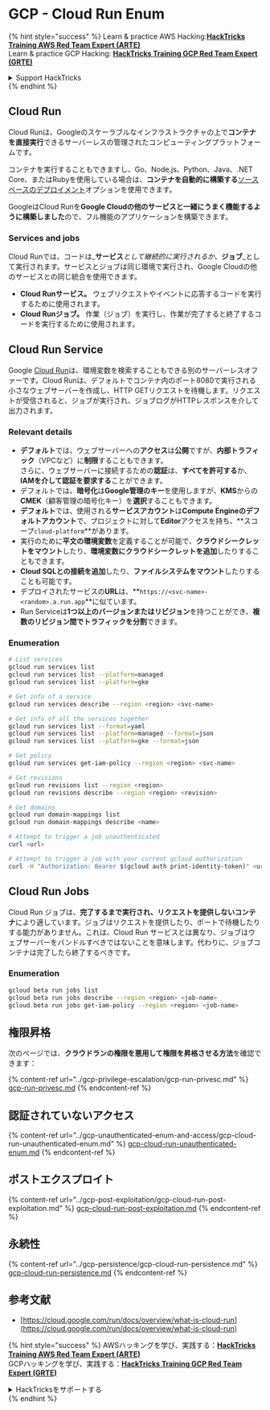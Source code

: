 # GCP - Cloud Run Enum

{% hint style="success" %}
Learn & practice AWS Hacking:<img src="../../../.gitbook/assets/image (1).png" alt="" data-size="line">[**HackTricks Training AWS Red Team Expert (ARTE)**](https://training.hacktricks.xyz/courses/arte)<img src="../../../.gitbook/assets/image (1).png" alt="" data-size="line">\
Learn & practice GCP Hacking: <img src="../../../.gitbook/assets/image (2).png" alt="" data-size="line">[**HackTricks Training GCP Red Team Expert (GRTE)**<img src="../../../.gitbook/assets/image (2).png" alt="" data-size="line">](https://training.hacktricks.xyz/courses/grte)

<details>

<summary>Support HackTricks</summary>

* Check the [**subscription plans**](https://github.com/sponsors/carlospolop)!
* **Join the** 💬 [**Discord group**](https://discord.gg/hRep4RUj7f) or the [**telegram group**](https://t.me/peass) or **follow** us on **Twitter** 🐦 [**@hacktricks\_live**](https://twitter.com/hacktricks\_live)**.**
* **Share hacking tricks by submitting PRs to the** [**HackTricks**](https://github.com/carlospolop/hacktricks) and [**HackTricks Cloud**](https://github.com/carlospolop/hacktricks-cloud) github repos.

</details>
{% endhint %}

## Cloud Run <a href="#reviewing-cloud-run-configurations" id="reviewing-cloud-run-configurations"></a>

Cloud Runは、Googleのスケーラブルなインフラストラクチャの上で**コンテナを直接実行**できるサーバーレスの管理されたコンピューティングプラットフォームです。

コンテナを実行することもできますし、Go、Node.js、Python、Java、.NET Core、またはRubyを使用している場合は、**コンテナを自動的に構築する**[ソースベースのデプロイメント](https://cloud.google.com/run/docs/deploying-source-code)オプションを使用できます。

GoogleはCloud Runを**Google Cloudの他のサービスと一緒にうまく機能するように構築しました**ので、フル機能のアプリケーションを構築できます。

### Services and jobs <a href="#services-and-jobs" id="services-and-jobs"></a>

Cloud Runでは、コードは_**サービス**_として継続的に実行されるか、_**ジョブ**_として実行されます。サービスとジョブは同じ環境で実行され、Google Cloudの他のサービスとの同じ統合を使用できます。

* **Cloud Runサービス。** ウェブリクエストやイベントに応答するコードを実行するために使用されます。
* **Cloud Runジョブ。** 作業（ジョブ）を実行し、作業が完了すると終了するコードを実行するために使用されます。

## Cloud Run Service

Google [Cloud Run](https://cloud.google.com/run)は、環境変数を検索することもできる別のサーバーレスオファーです。Cloud Runは、デフォルトでコンテナ内のポート8080で実行される小さなウェブサーバーを作成し、HTTP GETリクエストを待機します。リクエストが受信されると、ジョブが実行され、ジョブログがHTTPレスポンスを介して出力されます。

### Relevant details

* **デフォルト**では、ウェブサーバーへの**アクセス**は**公開**ですが、**内部トラフィック**（VPCなど）に**制限**することもできます。\
さらに、ウェブサーバーに接続するための**認証**は、**すべてを許可する**か、**IAMを介して認証を要求する**ことができます。
* デフォルトでは、**暗号化**は**Google管理のキー**を使用しますが、**KMS**からの**CMEK**（顧客管理の暗号化キー）を**選択**することもできます。
* **デフォルト**では、使用される**サービスアカウント**は**Compute Engineのデフォルトアカウント**で、プロジェクトに対して**Editor**アクセスを持ち、**スコープ`cloud-platform`**があります。
* 実行のために**平文の環境変数**を定義することが可能で、**クラウドシークレットをマウント**したり、**環境変数にクラウドシークレットを追加**したりすることもできます。
* **Cloud SQLとの接続を追加**したり、**ファイルシステムをマウント**したりすることも可能です。
* デプロイされたサービスの**URL**は、**`https://<svc-name>-<random>.a.run.app`**に似ています。
* Run Serviceは**1つ以上のバージョンまたはリビジョン**を持つことができ、**複数のリビジョン間でトラフィックを分割**できます。

### Enumeration
```bash
# List services
gcloud run services list
gcloud run services list --platform=managed
gcloud run services list --platform=gke

# Get info of a service
gcloud run services describe --region <region> <svc-name>

# Get info of all the services together
gcloud run services list --format=yaml
gcloud run services list --platform=managed --format=json
gcloud run services list --platform=gke --format=json

# Get policy
gcloud run services get-iam-policy --region <region> <svc-name>

# Get revisions
gcloud run revisions list --region <region>
gcloud run revisions describe --region <region> <revision>

# Get domains
gcloud run domain-mappings list
gcloud run domain-mappings describe <name>

# Attempt to trigger a job unauthenticated
curl <url>

# Attempt to trigger a job with your current gcloud authorization
curl -H "Authorization: Bearer $(gcloud auth print-identity-token)" <url>
```
## Cloud Run Jobs

Cloud Run ジョブは、**完了するまで実行され、リクエストを提供しないコンテナ**により適しています。ジョブはリクエストを提供したり、ポートで待機したりする能力がありません。これは、Cloud Run サービスとは異なり、ジョブはウェブサーバーをバンドルすべきではないことを意味します。代わりに、ジョブコンテナは完了したら終了するべきです。

### Enumeration
```bash
gcloud beta run jobs list
gcloud beta run jobs describe --region <region> <job-name>
gcloud beta run jobs get-iam-policy --region <region> <job-name>
```
## 権限昇格

次のページでは、**クラウドランの権限を悪用して権限を昇格させる方法**を確認できます：

{% content-ref url="../gcp-privilege-escalation/gcp-run-privesc.md" %}
[gcp-run-privesc.md](../gcp-privilege-escalation/gcp-run-privesc.md)
{% endcontent-ref %}

## 認証されていないアクセス

{% content-ref url="../gcp-unauthenticated-enum-and-access/gcp-cloud-run-unauthenticated-enum.md" %}
[gcp-cloud-run-unauthenticated-enum.md](../gcp-unauthenticated-enum-and-access/gcp-cloud-run-unauthenticated-enum.md)
{% endcontent-ref %}

## ポストエクスプロイト

{% content-ref url="../gcp-post-exploitation/gcp-cloud-run-post-exploitation.md" %}
[gcp-cloud-run-post-exploitation.md](../gcp-post-exploitation/gcp-cloud-run-post-exploitation.md)
{% endcontent-ref %}

## 永続性

{% content-ref url="../gcp-persistence/gcp-cloud-run-persistence.md" %}
[gcp-cloud-run-persistence.md](../gcp-persistence/gcp-cloud-run-persistence.md)
{% endcontent-ref %}

## 参考文献

* [https://cloud.google.com/run/docs/overview/what-is-cloud-run](https://cloud.google.com/run/docs/overview/what-is-cloud-run)

{% hint style="success" %}
AWSハッキングを学び、実践する：<img src="../../../.gitbook/assets/image (1).png" alt="" data-size="line">[**HackTricks Training AWS Red Team Expert (ARTE)**](https://training.hacktricks.xyz/courses/arte)<img src="../../../.gitbook/assets/image (1).png" alt="" data-size="line">\
GCPハッキングを学び、実践する：<img src="../../../.gitbook/assets/image (2).png" alt="" data-size="line">[**HackTricks Training GCP Red Team Expert (GRTE)**<img src="../../../.gitbook/assets/image (2).png" alt="" data-size="line">](https://training.hacktricks.xyz/courses/grte)

<details>

<summary>HackTricksをサポートする</summary>

* [**サブスクリプションプラン**](https://github.com/sponsors/carlospolop)を確認してください！
* **💬 [**Discordグループ**](https://discord.gg/hRep4RUj7f)または[**Telegramグループ**](https://t.me/peass)に参加するか、**Twitter** 🐦 [**@hacktricks\_live**](https://twitter.com/hacktricks\_live)**をフォローしてください。**
* **[**HackTricks**](https://github.com/carlospolop/hacktricks)および[**HackTricks Cloud**](https://github.com/carlospolop/hacktricks-cloud)のGitHubリポジトリにPRを提出してハッキングトリックを共有してください。**

</details>
{% endhint %}
